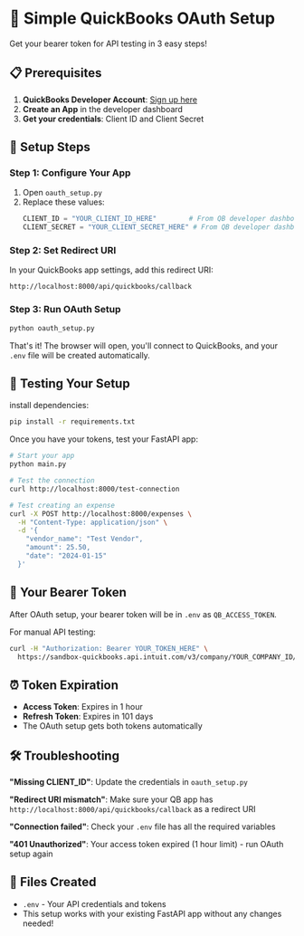 # 🚀 Simple QuickBooks OAuth Setup

Get your bearer token for API testing in 3 easy steps!

## 📋 Prerequisites

1. **QuickBooks Developer Account**: [Sign up here](https://developer.intuit.com/app/developer/dashboard)
2. **Create an App** in the developer dashboard
3. **Get your credentials**: Client ID and Client Secret

## 🔧 Setup Steps

### Step 1: Configure Your App
1. Open `oauth_setup.py`
2. Replace these values:
   ```python
   CLIENT_ID = "YOUR_CLIENT_ID_HERE"        # From QB developer dashboard
   CLIENT_SECRET = "YOUR_CLIENT_SECRET_HERE" # From QB developer dashboard
   ```

### Step 2: Set Redirect URI
In your QuickBooks app settings, add this redirect URI:
```
http://localhost:8000/api/quickbooks/callback
```

### Step 3: Run OAuth Setup
```bash
python oauth_setup.py
```

That's it! The browser will open, you'll connect to QuickBooks, and your `.env` file will be created automatically.

## 🧪 Testing Your Setup

install dependencies:
```bash
pip install -r requirements.txt
```

Once you have your tokens, test your FastAPI app:

```bash
# Start your app
python main.py

# Test the connection
curl http://localhost:8000/test-connection

# Test creating an expense
curl -X POST http://localhost:8000/expenses \
  -H "Content-Type: application/json" \
  -d '{
    "vendor_name": "Test Vendor",
    "amount": 25.50,
    "date": "2024-01-15"
  }'
```

## 🔑 Your Bearer Token

After OAuth setup, your bearer token will be in `.env` as `QB_ACCESS_TOKEN`. 

For manual API testing:
```bash
curl -H "Authorization: Bearer YOUR_TOKEN_HERE" \
  https://sandbox-quickbooks.api.intuit.com/v3/company/YOUR_COMPANY_ID/companyinfo/YOUR_COMPANY_ID
```

## ⏰ Token Expiration

- **Access Token**: Expires in 1 hour
- **Refresh Token**: Expires in 101 days
- The OAuth setup gets both tokens automatically

## 🛠 Troubleshooting

**"Missing CLIENT_ID"**: Update the credentials in `oauth_setup.py`

**"Redirect URI mismatch"**: Make sure your QB app has `http://localhost:8000/api/quickbooks/callback` as a redirect URI

**"Connection failed"**: Check your `.env` file has all the required variables

**"401 Unauthorized"**: Your access token expired (1 hour limit) - run OAuth setup again

## 📁 Files Created

- `.env` - Your API credentials and tokens
- This setup works with your existing FastAPI app without any changes needed!
